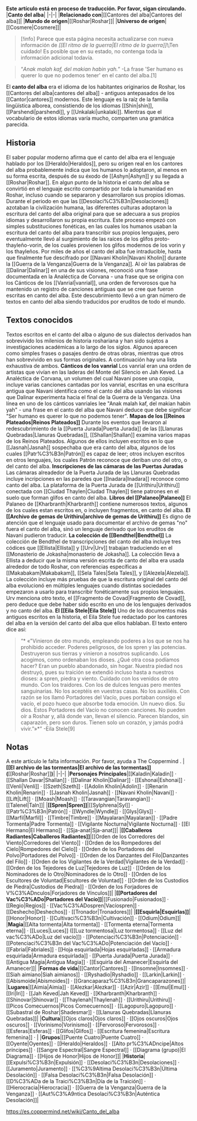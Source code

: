 **Este artículo está en proceso de traducción. Por favor, sigan circulando.**
|**Canto del alba**|
|-|-|
|**Relacionado con**|[[Cantores del alba\|Cantores del alba]]|
|**Mundo de origen**|[[Roshar\|Roshar]]|
|**Universo de origen**|[[Cosmere\|Cosmere]]|

> [!info] Parece que esta página necesita actualizarse con nueva información de *[[El ritmo de la guerra\|El ritmo de la guerra]]*!¡Ten cuidado! Es posible que en su estado, no contenga toda la información adicional todavía.

>“*Anak malah kaf, del makian habin yah.*”
\-La frase 'Ser humano es querer lo que no podemos tener' en el canto del alba.[1]


El **canto del alba** era el idioma de los habitantes originarios de Roshar, los [[Cantores del alba\|cantores del alba]] - antiguos antepasados de los [[Cantor\|cantores]] modernos. Este lenguaje es la raíz de la familia lingüística alborea, consistiendo de los idiomas [[Shin\|shin]], [[Parshendi\|parshendi]], y [[Unkalaki\|unkalaki]]. Mientras que el vocabulario de estos idiomas varía mucho, comparten una gramática parecida.

## Historia
El saber popular moderno afirma que el canto del alba era el lenguaje hablado por los [[Heraldo\|Heraldos]], pero su origen real en los cantores del alba probablemente indica que los humanos lo adoptaron, al menos en su forma escrita, después de su éxodo de [[Ashyn\|Ashyn]] y su llegada a [[Roshar\|Roshar]]. En algun punto de la historia el canto del alba se convirtió en el lenguaje escrito compartido por toda la humanidad en Roshar, incluso cuando se separaron y desarrollaron sus propios idiomas. Durante el periodo en que las [[Desolaci%C3%B3n\|Desolaciones]] azotaban la civilización humana, las diferentes culturas adoptaron la escritura del canto del alba original para que se adecuara a sus propios idiomas y desarrollaron su propia escritura. Este proceso empezó con simples substituciones fonéticas, en las cuales los humanos usaban la escritura del canto del alba para transcribir sus propios lenguajes, pero eventualmente llevó al surgimiento de las raíces de los glifos proto-thayleño-vorin, de los cuales provienen los glifos modernos de los vorin y los thayleños.
Por miles de años el canto del alba fue intraducible, hasta que finalmente fue descifrado por [[Navani Kholin\|Navani Kholin]] durante la [[Guerra de la Venganza\|Guerra de la Venganza]]. Al oír las palabras de [[Dalinar\|Dalinar]] en una de sus visiones, reconoció una frase documentada en la Analéctica de Corvana - una frase que se origina con los Cánticos de los [[Vanrial\|vanrial]], una orden de fervorosos que ha mantenido un registro de canciones antiguas que se cree que fueron escritas en canto del alba. Este descubrimiento llevó a un gran número de textos en canto del alba siendo traducidos por eruditos de todo el mundo.

## Textos conocidos
Textos escritos en el canto del alba o alguno de sus dialectos derivados han sobrevivido los milenios de historia roshariana y han sido sujetos a investigaciones académicas a lo largo de los siglos. Algunos aparecen como simples frases o pasajes dentro de otras obras, mientras que otros han sobrevivido en sus formas originales. A continuación hay una lista exhaustiva de ambos.
**Cánticos de los vanrial**
Los vanrial eran una orden de artistas que vivían en las laderas del Monte del Silencio en Jah Keved. La Analéctica de Corvana, un volumen del cual Navani posee una copia, incluye varias canciones cantadas por los vanrial, escritas en una escritura antigua que Navani identifica como el canto del alba usando las visiones que Dalinar experimenta hacia el final de la Guerra de la Venganza. Una línea en uno de los cánticos vanriales lee "Anak malah kaf, del makian habin yah" - una frase en el canto del alba que Navani deduce que debe significar "Ser humano es querer lo que no podemos tener".
**Mapas de los [[Reinos Plateados\|Reinos Plateados]]**
Durante los eventos que llevaron al redescubrimiento de la [[Puerta Jurada\|Puerta Jurada]] de las [[Llanuras Quebradas\|Llanuras Quebradas]], [[Shallan\|Shallan]] examina varios mapas de los Reinos Plateados. Algunos de ellos incluyen escritos en lo que [[Jasnah\|Jasnah]] sospechaba que era canto del alba, algunos de los cuales [[Patr%C3%B3n\|Patrón]] es capaz de leer; otros incluyen escritos en otros lenguajes, los cuales Patrón reconoce que deriban uno del otro, o del canto del alba.
**Inscripciones de las cámaras de las Puertas Juradas**
Las cámaras alreadedor de la Puerta Jurada de las Llanuras Quebradas incluye incripciones en las paredes que [[Inadara\|Inadara]] reconoce como canto del alba. La plataforma de la Puerta Jurada de [[Urithiru\|Urithiru]] conectada con [[Ciudad Thaylen\|Ciudad Thaylen]] tiene patrones en el suelo que forman glífos en canto del alba.
**Libros del [[Palaneo\|Palaneo]]**
El Palaneo de [[Kharbranth\|Kharbranth]] contiene numerosos textos, algunos de los cuales estan escritos en, o incluyen fragmentos, en canto del alba.
**El [[Archivo de gemas de Urithiru\|archivo de gemas de Urithiru]]**
Es digno de atención que el lenguaje usado para documentar el archivo de gemas "no" fuera el canto del alba, sinó un lenguaje derivado que los eruditos de Navani pudieron traducir.
**La colección de [[Bendthel\|Bendthel]]**
La colección de Bendthel de transcripciones del canto del alba incluye tres códices que [[Ellista\|Ellista]] y [[Urv\|Urv]] trabajan traduciendo en el [[Monasterio de Jokasha\|monasterio de Jokasha]]. La colección lleva a Ellista a deducir que la misma versión escrita de canto del alba era usada alrededor de todo Roshar, con referencias específicas a [[Makabakam\|Makabakam]], [[Sela Tales\|Sela Tales]], y [[Alezela\|Alezela]]. La colección incluye más pruebas de que la escritura original del canto del alba evolucionó en múltiples lenguajes cuando distintas sociedades empezaron a usarlo para transcribir fonéticamente sus propios lenguajes. Urv menciona otro texto, el [[Fragmento de Covad\|Fragmento de Covad]], pero deduce que debe haber sido escrito en uno de los lenguajes derivados y no canto del alba.
**El [[Eila Stele\|Eila Stele]]**
Uno de los documentos más antiguos escritos en la historia, el Eila Stele fue redactado por los cantores del alba en la versión del canto del alba que ellos hablaban. El texto entero dice así:

>“* «"Vinieron de otro mundo, empleando poderes a los que se nos ha prohibido acceder. Poderes peligrosos, de los spren y las potencias. Destruyeron sus tierras y vinieron a nosotros suplicando. Los acogimos, como ordenaban los dioses. ¿Qué otra cosa podíamos hacer? Eran un pueblo abandonado, sin hogar. Nuestra piedad nos destruyó, pues su traición se extendió incluso hasta a nuestros dioses: a spren, piedra y viento. Cuidado con los venidos de otro mundo. Con los traidores. Con los de dulces lenguas pero mentes sanguinarias. No los aceptéis en vuestras casas. No los auxiliéis. Con razón se los llamó Portadores del Vacío, pues portaban consigo el vacío, el pozo hueco que absorbe toda emoción. Un nuevo dios. Su dios. Estos Portadores del Vacío no conocen canciones. No pueden oír a Roshar y, allá donde van, llevan el silencio. Parecen blandos, sin caparazón, pero son duros. Tienen solo un corazón, y jamás podrá vivir.”»*”
\-Eila Stele[9]


## Notas

A este artículo le falta información. Por favor, ayuda a The Coppermind .
|**[[El archivo de las tormentas\|El archivo de las tormentas]] (**[[Roshar\|Roshar]]**)**|
|-|-|
|**Personajes Principales**|[[Kaladin\|Kaladin]] · [[Shallan Davar\|Shallan]] · [[Dalinar Kholin\|Dalinar]] · [[Eshonai\|Eshonai]] · [[Venli\|Venli]] · [[Szeth\|Szeth]] · [[Adolin Kholin\|Adolin]] · [[Renarin Kholin\|Renarin]] · [[Jasnah Kholin\|Jasnah]] · [[Navani Kholin\|Navani]] · [[Lift\|Lift]] · [[Moash\|Moash]] · [[Taravangian\|Taravangian]] · [[Talenel\|Taln]]|
|**[[Spren\|Spren]]**|[[Sylphrena\|Syl]] · [[Patr%C3%B3n\|Patrón]] · [[Wyndle\|Wyndle]] · [[Glys\|Glys]] · [[Marfil\|Marfil]] · [[Timbre\|Timbre]] · [[Mayalaran\|Mayalaran]] · [[Padre Tormenta\|Padre Tormenta]] · [[Vigilante Nocturna\|Vigilante Nocturna]] · [[El Hermano\|El Hermano]] · [[Sja-anat\|Sja-anat]]|
|**[[Caballeros Radiantes\|Caballeros Radiantes]]**|[[Orden de los Corredores del Viento\|Corredores del Viento]] · [[Orden de los Rompedores del Cielo\|Rompedores del Cielo]] · [[Orden de los Portadores del Polvo\|Portadores del Polvo]] · [[Orden de los Danzantes del Filo\|Danzantes del Filo]] · [[Orden de los Vigilantes de la Verdad\|Vigilantes de la Verdad]] · [[Orden de los Tejedores de Luz\|Tejedores de Luz]] · [[Orden de los Nominadores de lo Otro\|Nominadores de lo Otro]] · [[Orden de los Escultores de Voluntad\|Escultores de Voluntad]] · [[Orden de los Custodios de Piedra\|Custodios de Piedra]] · [[Orden de los Forjadores de V%C3%ADnculos\|Forjadores de Vínculos]]|
|**[[Portadores del Vac%C3%ADo\|Portadores del Vacío]]**|[[Fusionado\|Fusionados]] · [[Regio\|Regios]] · [[Vac%C3%ADospren\|Vacíospren]] · [[Deshecho\|Deshechos]] · [[Tronador\|Tronadores]]|
|**[[Esquirla\|Esquirlas]]**|[[Honor\|Honor]] · [[Cultivaci%C3%B3n\|Cultivación]] · [[Odium\|Odium]]|
|**Magia**|[[Alta tormenta\|Alta tormenta]] · [[Tormenta eterna\|Tormenta eterna]] · [[Luces\|Luces]] ([[Luz tormentosa\|Luz tormentosa]] · [[Luz del vac%C3%ADo\|Luz del vacío]]) · [[Potenciaci%C3%B3n\|Potenciación]] · [[Potenciaci%C3%B3n del Vac%C3%ADo\|Potenciación del Vacío]] · [[Fabrial\|Fabriales]] · [[Hoja esquirlada\|Hojas esquirladas]] · [[Armadura esquirlada\|Armadura esquirlada]] · [[Puerta Jurada\|Puerta Jurada]] · [[Antigua Magia\|Antigua Magia]] · [[Esquirla del Amanecer\|Esquirla del Amanecer]]|
|**Formas de vida**|[[Cantor\|Cantores]] · [[Insomne\|Insomnes]] · [[Siah aimiano\|Siah aimianos]] · [[Ryshadio\|Ryshadio]] · [[Larkin\|Larkin]] · [[Abismoide\|Abismoides]] · [[Grancaparaz%C3%B3n\|Grancaparazones]]|
|**Lugares**|[[Aimia\|Aimia]] · [[Alezkar\|Alezkar]] · [[Azir\|Azir]] · [[Emul\|Emul]] · [[Iri\|Iri]] · [[Jah Keved\|Jah Keved]] · [[Kharbranth\|Kharbranth]] · [[Shinovar\|Shinovar]] · [[Thaylenah\|Thaylenah]] · [[Urithiru\|Urithiru]] · [[Picos Comecuernos\|Picos Comecuernos]] · [[Lagopuro\|Lagopuro]] · [[Subastral de Roshar\|Shadesmar]] · [[Llanuras Quebradas\|Llanuras Quebradas]]|
|**Cultura**|[[Ojos claros\|Ojos claros]] · [[Ojos oscuros\|Ojos oscuros]] · [[Vorinismo\|Vorinismo]] · [[Fervoroso\|Fervorosos]] · [[Esferas\|Esferas]] · [[Glifos\|Glifos]] · [[Escritura femenina\|Escritura femenina]] · |
|**Grupos**|[[Puente Cuatro\|Puente Cuatro]] · [[Oyente\|Oyentes]] · [[Heraldo\|Heraldos]] · [[Alto pr%C3%ADncipe\|Altos príncipes]] · [[Sangre Espectral\|Sangre Espectral]] · [[Diagrama (grupo)\|El Diagrama]] · [[Hijos de Honor\|Hijos de Honor]]|
|**Historia**|[[Expulsi%C3%B3n\|Expulsión]] · [[Desolaci%C3%B3n\|Desolaciones]] · [[Juramento\|Juramento]] · [[%C3%9Altima Desolaci%C3%B3n\|Última Desolación]] · [[Falsa Desolaci%C3%B3n\|Falsa Desolación]] · [[D%C3%ADa de la Traici%C3%B3n\|Día de la Traición]] · [[Hierocracia\|Hierocracia]] · [[Guerra de la Venganza\|Guerra de la Venganza]] · [[Aut%C3%A9ntica Desolaci%C3%B3n\|Auténtica Desolación]]|



https://es.coppermind.net/wiki/Canto_del_alba